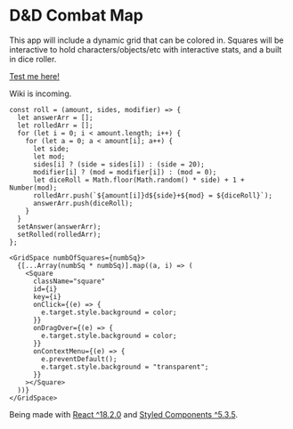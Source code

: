 # D&D Combat Map

This app will include a dynamic grid that can be colored in. Squares will be interactive to hold characters/objects/etc with interactive stats, and a built in dice roller.

[Test me here!](https://savwiley.github.io/dnd-maps/)

Wiki is incoming.

```
const roll = (amount, sides, modifier) => {
  let answerArr = [];
  let rolledArr = [];
  for (let i = 0; i < amount.length; i++) {
    for (let a = 0; a < amount[i]; a++) {
      let side;
      let mod;
      sides[i] ? (side = sides[i]) : (side = 20);
      modifier[i] ? (mod = modifier[i]) : (mod = 0);
      let diceRoll = Math.floor(Math.random() * side) + 1 + Number(mod);
      rolledArr.push(`${amount[i]}d${side}+${mod} = ${diceRoll}`);
      answerArr.push(diceRoll);
    }
  }
  setAnswer(answerArr);
  setRolled(rolledArr);
};
```

```
<GridSpace numbOfSquares={numbSq}>
  {[...Array(numbSq * numbSq)].map((a, i) => (
    <Square
      className="square"
      id={i}
      key={i}
      onClick={(e) => {
        e.target.style.background = color;
      }}
      onDragOver={(e) => {
        e.target.style.background = color;
      }}
      onContextMenu={(e) => {
        e.preventDefault();
        e.target.style.background = "transparent";
      }}
    ></Square>
  ))}
</GridSpace>
```

Being made with [React ^18.2.0](https://reactjs.org/) and [Styled Components ^5.3.5](https://styled-components.com/).